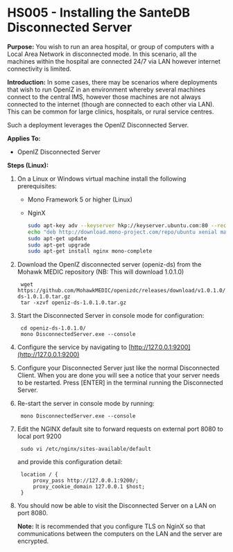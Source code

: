 # HS005 - Installing the SanteDB Disconnected Server

**Purpose:** You wish to run an area hospital, or group of computers with a Local Area Network in disconnected mode. In this scenario, all the machines within the hospital are connected 24/7 via LAN however internet connectivity is limited.

**Introduction:** In some cases, there may be scenarios where deployments that wish to run OpenIZ in an environment whereby several machines connect to the central IMS, however those machines are not always connected to the internet \(though are connected to each other via LAN\). This can be common for large clinics, hospitals, or rural service centres.

Such a deployment leverages the OpenIZ Disconnected Server.

**Applies To:**

* OpenIZ Disconnected Server

**Steps \(Linux\):**

1. On a Linux or Windows virtual machine install the following prerequisites:
   * Mono Framework 5 or higher \(Linux\)
   * NginX

     ```bash
     sudo apt-key adv --keyserver hkp://keyserver.ubuntu.com:80 --recv-keys    3FA7E0328081BFF6A14DA29AA6A19B38D3D831EF
     echo "deb http://download.mono-project.com/repo/ubuntu xenial main" | sudo tee /etc/apt/sources.list.d/mono-official.list
     sudo apt-get update
     sudo apt-get upgrade
     sudo apt-get install nginx mono-complete
     ```
2. Download the OpenIZ disconnected server \(openiz-ds\) from the Mohawk MEDIC repository \(NB: This will download 1.0.1.0\)

   ```text
    wget https://github.com/MohawkMEDIC/openizdc/releases/download/v1.0.1.0/openiz-ds-1.0.1.0.tar.gz
    tar -xzvf openiz-ds-1.0.1.0.tar.gz
   ```

3. Start the Disconnected Server in console mode for configuration:

   ```text
    cd openiz-ds-1.0.1.0/
    mono DisconnectedServer.exe --console
   ```

4. Configure the service by navigating to [http://127.0.0.1:9200](http://127.0.0.1:9200)
5. Configure your Disconnected Server just like the normal Disconnected Client. When you are done you will see a notice that your server needs to be restarted. Press \[ENTER\] in the terminal running the Disconnected Server.
6. Re-start the server in console mode by running:

   ```text
    mono DisconnectedServer.exe --console
   ```

7. Edit the NGINX default site to forward requests on external port 8080 to local port 9200

   ```text
    sudo vi /etc/nginx/sites-available/default
   ```

   and provide this configuration detail:

   ```text
    location / {
        proxy_pass http://127.0.0.1:9200/;
        proxy_cookie_domain 127.0.0.1 $host;
    }
   ```

8. You should now be able to visit the Disconnected Server on a LAN on port 8080.

   **Note:** It is recommended that you configure TLS on NginX so that communications between the computers on the LAN and the server are encrypted.

